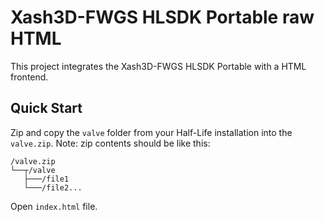 # Xash3D-FWGS HLSDK Portable raw HTML

This project integrates the Xash3D-FWGS HLSDK Portable with a HTML frontend.

## Quick Start

Zip and copy the `valve` folder from your Half-Life installation into the `valve.zip`.
Note: zip contents should be like this:
```shell
/valve.zip
└──┬/valve                  
   ├───/file1           
   └───/file2...
```

Open `index.html` file.
